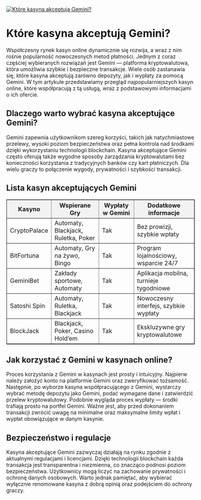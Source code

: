 [![Które kasyna akceptują Gemini?](https://123-caf.pages.dev/gitsignup.png)](https://vrmoo.ru/Bt82HjjY)

<h1>Które kasyna akceptują Gemini?</h1> <p>Współczesny rynek kasyn online dynamicznie się rozwija, a wraz z nim rośnie popularność nowoczesnych metod płatności. Jednym z coraz częściej wybieranych rozwiązań jest Gemini — platforma kryptowalutowa, która umożliwia szybkie i bezpieczne transakcje. Wiele osób zastanawia się, które kasyna akceptują zarówno depozyty, jak i wypłaty za pomocą Gemini. W tym artykule przedstawiamy przegląd najpopularniejszych kasyn online, które współpracują z tą usługą, wraz z podstawowymi informacjami o ich ofercie.</p> <h2>Dlaczego warto wybrać kasyna akceptujące Gemini?</h2> <p>Gemini zapewnia użytkownikom szereg korzyści, takich jak natychmiastowe przelewy, wysoki poziom bezpieczeństwa oraz pełna kontrola nad środkami dzięki wykorzystaniu technologii blockchain. Kasyna akceptujące Gemini często oferują także wygodne sposoby zarządzania kryptowalutami bez konieczności korzystania z tradycyjnych banków czy kart płatniczych. Dla wielu graczy to połączenie wygody, prywatności i szybkości transakcji.</p> <h2>Lista kasyn akceptujących Gemini</h2> <table border="1" cellpadding="8" cellspacing="0" style="border-collapse: collapse; width: 100%;">   <thead>     <tr style="background-color: #f2f2f2;">       <th>Kasyno</th>       <th>Wspierane Gry</th>       <th>Wypłaty w Gemini</th>       <th>Dodatkowe informacje</th>     </tr>   </thead>   <tbody>     <tr>       <td>CryptoPalace</td>       <td>Automaty, Blackjack, Ruletka, Poker</td>       <td>Tak</td>       <td>Bez prowizji, szybkie wpłaty</td>     </tr>     <tr>       <td>BitFortuna</td>       <td>Automaty, Gry na żywo, Bingo</td>       <td>Tak</td>       <td>Program lojalnościowy, wsparcie 24/7</td>     </tr>     <tr>       <td>GeminiBet</td>       <td>Zakłady sportowe, Automaty</td>       <td>Tak</td>       <td>Aplikacja mobilna, turnieje tygodniowe</td>     </tr>     <tr>       <td>Satoshi Spin</td>       <td>Automaty, Ruletka, Blackjack</td>       <td>Tak</td>       <td>Nowoczesny interfejs, szybkie wypłaty</td>     </tr>     <tr>       <td>BlockJack</td>       <td>Blackjack, Poker, Casino Hold’em</td>       <td>Tak</td>       <td>Ekskluzywne gry kryptowalutowe</td>     </tr>   </tbody> </table> <h2>Jak korzystać z Gemini w kasynach online?</h2> <p>Proces korzystania z Gemini w kasynach jest prosty i intuicyjny. Najpierw należy założyć konto na platformie Gemini oraz zweryfikować tożsamość. Następnie, po wyborze kasyna współpracującego z Gemini, wystarczy wybrać metodę depozytu jako Gemini, podać wymagane dane i zatwierdzić przelew kryptowalutowy. Podobnie wygląda proces wypłaty — środki trafiają prosto na portfel Gemini. Ważne jest, aby przed dokonaniem transakcji zwrócić uwagę na minimalne oraz maksymalne limity wpłat i wypłat obowiązujące w danym kasynie.</p> <h2>Bezpieczeństwo i regulacje</h2> <p>Kasyna akceptujące Gemini zazwyczaj działają na rynku zgodnie z aktualnymi regulacjami i licencjami. Dzięki technologii blockchain każda transakcja jest transparentna i niezmienna, co znacząco podnosi poziom bezpieczeństwa. Użytkownicy mogą liczyć na zachowanie prywatności i ochronę danych osobowych. Warto jednak pamiętać, aby wybierać wyłącznie renomowane kasyna z dobrą opinią oraz podejściem do ochrony graczy.</p>